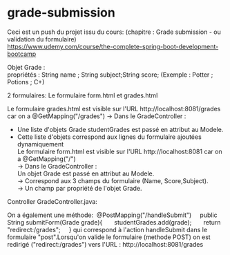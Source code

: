 # grade-submission

Ceci est un push du projet issu du cours: (chapitre : Grade submission - ou validation du formulaire)<br />
https://www.udemy.com/course/the-complete-spring-boot-development-bootcamp<br />

Objet Grade :<br />
propriétés : String name ; String subject;String score; (Exemple : Potter ; Potions ; C+)

2 formulaires:
Le formulaire form.html et grades.html

Le formulaire grades.html est visible sur l'URL http://localhost:8081/grades car on a @GetMapping("/grades") 
-> Dans le GradeController : 
- Une liste d'objets Grade studentGrades est passé en attribut au Modele.<br /> 
- Cette liste d'objets correspond aux lignes du formulaire ajoutées dynamiquement<br />
Le formulaire form.html est visible sur l'URL http://localhost:8081 car on a @GetMapping("/")<br />
-> Dans le GradeController :<br />
  Un objet Grade est passé en attribut au Modele.<br />
  -> Correspond aux 3 champs du formulaire (Name, Score,Subject).<br />
  -> Un champ par propriété de l'objet Grade.



Controller GradeController.java:
                                                     
On a également une méthode: 
 @PostMapping("/handleSubmit")
    public String submitForm(Grade grade){
      studentGrades.add(grade);
      return "redirect:/grades";
    }
    qui correspond à l'action handleSubmit dans le formulaire "post".Lorsqu'on valide le formulaire (methode POST) on est redirigé ("redirect:/grades") vers l'URL : http://localhost:8081/grades
    
                                                                                                         
